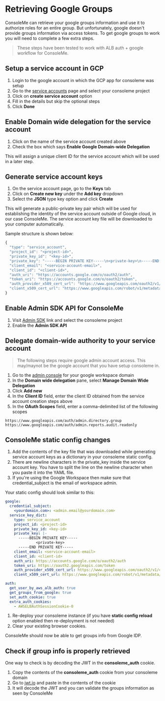 # Retrieving Google Groups

ConsoleMe can retrieve your google groups information and use it to authorize roles for an entire group. But unfortunately, google doesn't provide groups information via access tokens. To get google groups to work you will need to complete a few extra steps.

> These steps have been tested to work with ALB auth + google workflow for ConsoleMe.

## Setup a service account in GCP

1. Login to the google account in which the GCP app for consoleme was setup
2. Go to the [service accounts](https://console.cloud.google.com/iam-admin/serviceaccounts) page and select your consoleme project
3. Click on **create service account** option
4. Fill in the details but skip the optional steps
5. Click **Done**

## Enable Domain wide delegation for the service account

1. Click on the name of the service account created above
2. Check the box which says **Enable Google Domain-wide Delegation**

This will assign a unique client ID for the service account which will be used in a later step.

## Generate service account keys

1. On the service account page, go to the **Keys** tab
2. Click on **Create new key** under the **Add key** dropdown
3. Select the **JSON** type key option and click **Create**

This will generate a public-private key pair which will be used for establishing the identity of the service account outside of Google cloud, in our case ConsoleMe. The service account key file will be downloaded to your computer automatically.

Sample structure is shown below:

```javascript
{
  "type": "service_account",
  "project_id": "<project-id>",
  "private_key_id": "<key-id>",
  "private_key": "-----BEGIN PRIVATE KEY-----\n<private-key>\n-----END PRIVATE KEY-----\n",
  "client_email": "<service-account-email>",
  "client_id": "<client-id>",
  "auth_uri": "https://accounts.google.com/o/oauth2/auth",
  "token_uri": "https://accounts.google.com/o/oauth2/token",
  "auth_provider_x509_cert_url": "https://www.googleapis.com/oauth2/v1/certs",
  "client_x509_cert_url": "https://www.googleapis.com/robot/v1/metadata/x509/<service-account-email>"
}
```

## Enable Admin SDK API for ConsoleMe

1. Visit [Admin SDK](https://console.cloud.google.com/apis/library/admin.googleapis.com) link and select the consoleme project
2. Enable the **Admin SDK API**

## Delegate domain-wide authority to your service account

> The following steps require google admin account access. This may/maynot be the google account that you have setup consoleme in.

1. Go to the [admin console](http://admin.google.com/) for your google workspace domain
2. In the **Domain wide delegation** pane, select **Manage Domain Wide Delegation**
3. Click **Add new**
4. In the **Client ID** field, enter the client ID obtained from the service account creation steps above
5. In the **OAuth Scopes** field, enter a comma-delimited list of the following scopes

```text
https://www.googleapis.com/auth/admin.directory.group
https://www.googleapis.com/auth/admin.reports.audit.readonly
```

## ConsoleMe static config changes

1. Add the contents of the key file that was downloaded while generating service account keys as a dictionary in your consoleme static config.
2. There are newline characters in the private_key inside the service account key. You have to split the line on the newline character when you paste it into the YAML file.
3. If you're using the Google Workspace then make sure that credential_subject is the email of workspace admin.

Your static config should look similar to this:

```yaml
google:
  credential_subject:
    <yourdomain.com>: <admin.email@yourdomain.com>
  service_key_dict:
    type: service_account
    project_id: <project-id>
    private_key_id: <key-id>
    private_key: |-
      -----BEGIN PRIVATE KEY-----
              <private-key>
      -----END PRIVATE KEY-----
    client_email: <service-account-email>
    client_id: <client-id>
    auth_uri: https://accounts.google.com/o/oauth2/auth
    token_uri: https://oauth2.googleapis.com/token
    auth_provider_x509_cert_url: https://www.googleapis.com/oauth2/v1/certs
    client_x509_cert_url: https://www.googleapis.com/robot/v1/metadata/x509/<service-account-email>

auth:
  get_user_by_aws_alb_auth: true
  get_groups_from_google: true
  set_auth_cookie: true
  extra_auth_cookies:
    - AWSELBAuthSessionCookie-0
```

1. Re-deploy your consoleme instance \(if you have **static config reload** option enabled then re-deployment is not needed\)
2. Clear your existing browser cookies.

ConsoleMe should now be able to get groups info from Google IDP.

## Check if group info is properly retrieved

One way to check is by decoding the JWT in the **consoleme_auth** cookie.

1. Copy the contents of the **consoleme_auth** cookie from your consoleme domain
2. Go to [jwt.io](https://github.com/Netflix/consoleme/tree/6423fcfc7f089b5f021608c48e7c04f9d1435221/docs/gitbook/configuration/authentication-and-authorization/jwt.io) and paste in the contents of the cookie
3. It will decode the JWT and you can validate the groups information as seen by ConsoleMe
